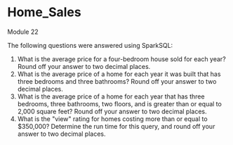 # Home_Sales
Module 22

The following questions were answered using SparkSQL:

1.  What is the average price for a four-bedroom house sold for each year? Round off your answer to two decimal places.
2.  What is the average price of a home for each year it was built that has three bedrooms and three bathrooms? Round off your answer to two decimal places.
3.  What is the average price of a home for each year that has three bedrooms, three bathrooms, two floors, and is greater than or equal to 2,000 square feet? Round off your answer to two decimal places.
4.  What is the "view" rating for homes costing more than or equal to $350,000? Determine the run time for this query, and round off your answer to two decimal places.


